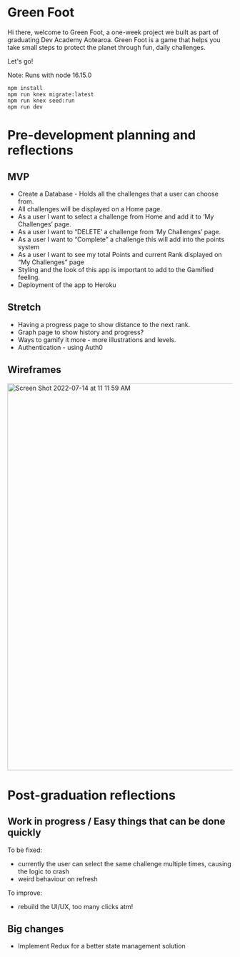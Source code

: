 # Green Foot

Hi there, welcome to Green Foot, a one-week project we built as part of graduating Dev Academy Aotearoa.
Green Foot is a game that helps you take small steps to protect the planet through fun, daily challenges.

Let's go!

Note: Runs with node 16.15.0

```
npm install
npm run knex migrate:latest
npm run knex seed:run
npm run dev
```

# Pre-development planning and reflections

## MVP

* Create a Database  - Holds all the challenges that a user can choose from.
* All challenges will be displayed on a Home page.
* As a user I want to select a challenge from Home and add it to ‘My Challenges’ page.
* As a user I want to “DELETE’ a challenge from ‘My Challenges’ page.
* As a user I want to “Complete” a challenge this will add into the points system
* As a user I want to see my total Points and current Rank displayed on “My Challenges” page
* Styling and the look of this app is important to add to the Gamified feeling.
* Deployment of the app to Heroku

## Stretch
* Having a progress page to show distance to the next rank.
* Graph page to show history and progress?
* Ways to gamify it more - more illustrations and levels.
* Authentication - using Auth0

## Wireframes

<img width="867" alt="Screen Shot 2022-07-14 at 11 11 59 AM" src="https://user-images.githubusercontent.com/103092915/178852439-d95db84f-a5f2-4cc2-a034-0dc3d1efa6b6.png">

# Post-graduation reflections

## Work in progress / Easy things that can be done quickly
To be fixed: 
* currently the user can select the same challenge multiple times, causing the logic to crash
* weird behaviour on refresh

To improve:
* rebuild the UI/UX, too many clicks atm!

## Big changes
* Implement Redux for a better state management solution
